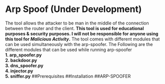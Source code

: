 # Arp Spoof (Under Development)

The tool allows the attacker to be man in the middle of the connection between the router and the client. 
**This tool is used for educational purposes & security purposes. I will not be responsible for anyone using this tool for _Malicious Activity_.** 
The tool comes with different modules that can be used simultaneously with the arp-spoofer. 
The Following are the different modules that can be used while running arp-spoofer  
**1. arp_spoofer.py**  
**2. backdoor.py**  
**3. dns_spoofer.py**  
**4. injector.py**  
**5. sniffer.py**
##Prerequisites
##Installation
##ARP-SPOOFER